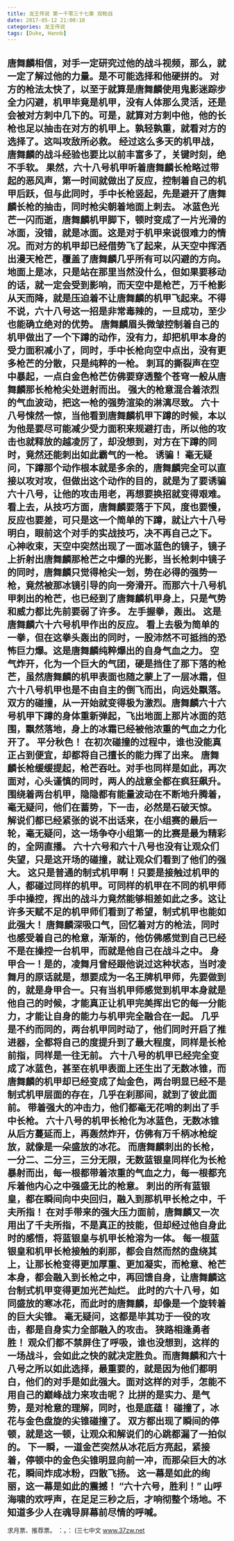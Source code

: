 ```yaml
---
title: 龙王传说 第一千零三十七章 双枪战
date: 2017-05-12 21:00:18
categories: 龙王传说
tags: [Duke, Hannb]
---
```


唐舞麟相信，对手一定研究过他的战斗视频，那么，就一定了解过他的力量。是不可能选择和他硬拼的。
对方的枪法太快了，以至于就算是唐舞麟使用鬼影迷踪步全力闪避，机甲毕竟是机甲，没有人体那么灵活，还是会被对方刺中几下的。可是，就算对方刺中他，他的长枪也足以抽击在对方的机甲上。孰轻孰重，就看对方的选择了。这叫攻敌所必救。
经过这么多天的机甲战，唐舞麟的战斗经验也要比以前丰富多了，关键时刻，绝不手软。
果然，六十八号机甲听着唐舞麟长枪略过带起的恶风声，第一时间就做出了反应，控制着自己的机甲后跃，但与此同时，手中长枪竖起，先是避开了唐舞麟长枪的抽击，同时枪尖朝着地面上刺去。
冰蓝色光芒一闪而逝，唐舞麟机甲脚下，顿时变成了一片光滑的冰面，没错，就是冰面。这是对于机甲来说很难力的情况。而对方的机甲却已经借势飞了起来，从天空中挥洒出漫天枪芒，覆盖了唐舞麟几乎所有可以闪避的方向。
地面上是冰，只是站在那里当然没什么，但如果要移动的话，就一定会受到影响，而天空中是枪芒，万千枪影从天而降，就是压迫着不让唐舞麟的机甲飞起来。不得不说，六十八号这一招是非常毒辣的，一旦成功，至少也能确立绝对的优势。
唐舞麟眉头微皱控制着自己的机甲做出了一个下蹲的动作，没有力，却把机甲本身的受力面积减小了，同时，手中长枪向空中点出，没有更多枪芒的分散，只是纯粹的一枪。
刺耳的撕裂声在空中暴起，一点白金色枪芒仿佛要穿透整个苍穹一般从唐舞麟那长枪枪尖处迸射而出。
强大的枪意混合着浓烈的气血波动，把这一枪的强势渲染的淋漓尽致。
六十八号悚然一惊，当他看到唐舞麟机甲下蹲的时候，本以为他是要尽可能减少受力面积来规避打击，所以他的攻击也就释放的越凌厉了，却没想到，对方在下蹲的同时，竟然还能刺出如此霸气的一枪。
诱骗！
毫无疑问，下蹲那个动作根本就是多余的，唐舞麟完全可以直接以攻对攻，但做出这个动作的目的，就是为了要诱骗六十八号，让他的攻击用老，再想要换招就变得艰难。
看上去，从技巧方面，唐舞麟要落于下风，度也要慢，反应也要差，可只是这一个简单的下蹲，就让六十八号明白，眼前这个对手的实战技巧，决不再自己之下。
心神收束，天空中突然出现了一面冰蓝色的镜子，镜子上折射出唐舞麟那枪芒之中爆的光影，当长枪刺中镜子的同时，唐舞麟只觉得枪尖一划，势在必得的强势一枪，竟然被那冰镜引导的向一旁滑开。而那六十八号机甲刺出的枪芒，也已经到了唐舞麟机甲身上，只是气势和威力都比先前要弱了许多。
左手握拳，轰出。
这是唐舞麟六十六号机甲作出的反应。
看上去极为简单的一拳，但在这拳头轰出的同时，一股沛然不可抵挡的恐怖巨力爆。这是唐舞麟纯粹爆出的自身气血之力。
空气炸开，化为一个巨大的气团，硬是挡住了那下落的枪芒，虽然唐舞麟的机甲表面也随之蒙上了一层冰霜，但六十八号机甲也是不由自主的倒飞而出，向远处飘落。
双方的碰撞，从一开始就变得极为激烈。唐舞麟六十六号机甲下蹲的身体重新弹起，飞出地面上那片冰面的范围，飘然落地，身上的冰霜已经被他浓重的气血之力化开了。
平分秋色！
在初次碰撞的过程中，谁也没能真正占到便宜，却都将自己擅长的能力挥了出来。
唐舞麟长枪缓缓提起，枪芒吞吐。对手也同样是如此，再次面对，心头谨慎的同时，两人的战意全都在疯狂飙升。
围绕着两台机甲，隐隐都有能量波动在不断地升腾着，毫无疑问，他们在蓄势，下一击，必然是石破天惊。
解说们都已经紧张的说不出话来，在小组赛的最后一轮，毫无疑问，这一场争夺小组第一的比赛是最为精彩的，全网直播。
六十六号和六十八号也没有让观众们失望，只是这开场的碰撞，就让观众们看到了他们的强大。
这只是普通的制式机甲啊！只要是接触过机甲的人，都碰过同样的机甲。可同样的机甲在不同的机甲师手中操控，挥出的战斗力竟然能够相差如此之多。这让许多天赋不足的机甲师们看到了希望，制式机甲也能如此强大！
唐舞麟深吸口气，回忆着对方的枪法，同时也感受着自己的枪意，渐渐的，他仿佛感觉到自己已经不是在操控一台机甲，而就是他自己在战斗之中。
身甲合一！是的，凌舞月曾经跟他说过这种状态，当时凌舞月的原话就是，想要成为一名王牌机甲师，先要做到的，就是身甲合一。只有当机甲师感觉到机甲本身就是他自己的时候，才能真正让机甲完美挥出它的每一分能力，才能让自身的能力与机甲完全融合在一起。
几乎是不约而同的，两台机甲同时动了，他们同时开启了推进器，全都将自己的度提升到了最大程度，同样是长枪前指，同样是一往无前。
六十八号的机甲已经完全变成了冰蓝色，甚至在机甲表面上还生出了无数冰锥，而唐舞麟的机甲却已经变成了灿金色，两台明显已经不是制式机甲层面的存在，几乎在刹那间，就到了彼此面前。
带着强大的冲击力，他们都毫无花哨的刺出了手中长枪。
六十八号的机甲长枪化为冰蓝色，无数冰锥从后方蔓延而上，再轰然炸开，仿佛有万千柄冰枪绽放，就像是一朵盛放的冰花。
而唐舞麟刺出的长枪，一分二、二分三，三分无限，无数蓝银皇同样化为长枪暴射而出，每一根都带着浓重的气血之力，每一根都充斥着他内心之中强盛无比的枪意。
刺出的所有蓝银皇，都在瞬间向中央回归，融入到那机甲长枪之中，千夫所指！
在对手带来的强大压力面前，唐舞麟又一次用出了千夫所指，不是真正的技能，但却经过他自身此时的感悟，将蓝银皇与机甲长枪溶为一体。
每一根蓝银皇和机甲长枪接触的刹那，都会自然而然的盘绕其上，让那长枪变得更加厚重、更加凝实，而枪意、枪芒本身，都会融入到长枪之中，再回馈自身，让唐舞麟这台制式机甲变得更加光芒灿烂。
此时的六十八号，如同盛放的寒冰花，而此时的唐舞麟，却像是一个旋转着的巨大尖锥。
毫无疑问，这都是毕其功于一役的攻击，都是自身实力全部融入的攻击。
狭路相逢勇者胜！
观众们都不禁屏住了呼吸，谁也没想到，这样的一场战斗，会如此之快的就决定胜负。而唐舞麟和六十八号之所以如此选择，最重要的，就是因为他们都明白，他们的对手是如此强大。面对这样的对手，怎能不用自己的巅峰战力来攻击呢？
比拼的是实力、是气势，是对枪意的理解，同时，也是底蕴！
碰撞了，冰花与金色盘旋的尖锥碰撞了。
双方都出现了瞬间的停顿，就是这一顿，让观众和解说们的心跳都漏了一拍似的。
下一瞬，一道金芒突然从冰花后方亮起，紧接着，停顿中的金色尖锥明显向前一冲，而那朵巨大的冰花，瞬间炸成冰粉，四散飞扬。
这一幕是如此的绚丽，这一幕是如此的震撼！
“六十六号，胜利！”
山呼海啸的欢呼声，在足足三秒之后，才响彻整个场地。不知道多少人在魂导屏幕前尽情的呼喊。
-----------------------------
求月票、推荐票。
：。：
(三七中文 www.37zw.net
